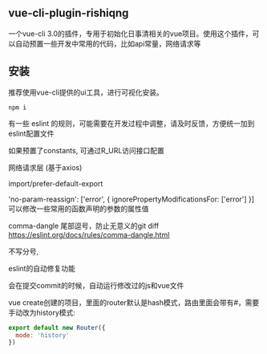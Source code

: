 vue-cli-plugin-rishiqng
-----
一个vue-cli 3.0的插件，专用于初始化日事清相关的vue项目。使用这个插件，可以自动预置一些开发中常用的代码，比如api常量，网络请求等

安装
-----
推荐使用vue-cli提供的ui工具，进行可视化安装。

```shell
npm i 
```

有一些 eslint 的规则，可能需要在开发过程中调整，请及时反馈，方便统一加到eslint配置文件

如果预置了constants, 可通过R_URL访问接口配置

网络请求层 (基于axios)

import/prefer-default-export

'no-param-reassign': ['error', { ignorePropertyModificationsFor: ['error'] }] 可以修改一些常用的函数声明的参数的属性值

comma-dangle 尾部逗号，防止无意义的git diff https://eslint.org/docs/rules/comma-dangle.html

不写分号,

eslint的自动修复功能

会在提交commit的时候，自动运行修改过的js和vue文件

vue create创建的项目，里面的router默认是hash模式，路由里面会带有#，需要手动改为history模式:

```js
export default new Router({
  mode: 'history'
})
```
